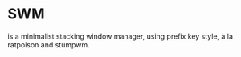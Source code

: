 # SWM

is a minimalist stacking window manager, using prefix key style, à la ratpoison and stumpwm.

